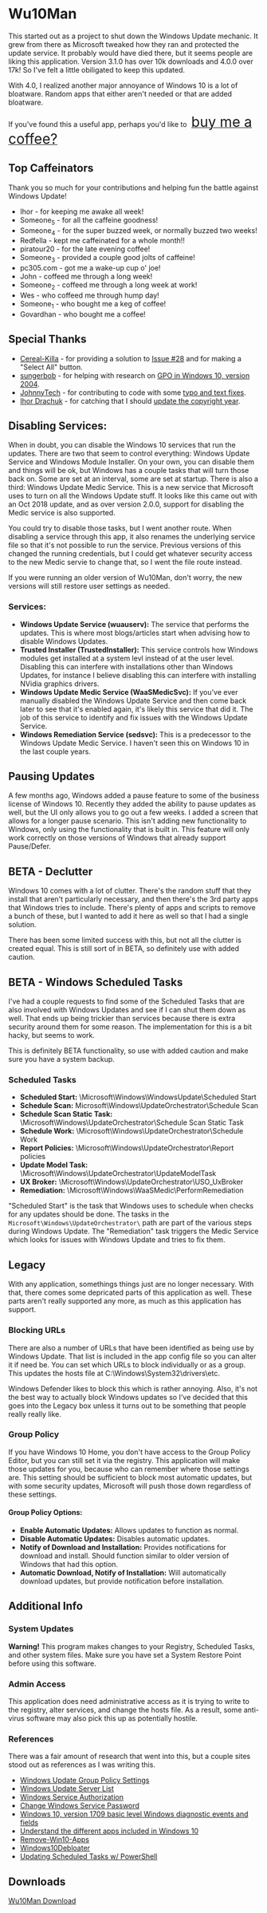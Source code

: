 # Wu10Man

This started out as a project to shut down the Windows Update mechanic.  It grew from there as Microsoft tweaked how they ran and protected the update service.  It probably would have died there, but it seems people are liking this application.  Version 3.1.0 has over 10k downloads and 4.0.0 over 17k!  So I've felt a little obiligated to keep this updated.

With 4.0, I realized another major annoyance of Windows 10 is a lot of bloatware.  Random apps that either aren't needed or that are added bloatware.

If you've found this a useful app, perhaps you'd like to <a class="bmc-button" target="_blank" href="https://www.buymeacoffee.com/weredev"><span style="margin-left:5px;font-size:28px !important;">buy me a coffee?</span></a>

## Top Caffeinators
Thank you so much for your contributions and helping fun the battle against Windows Update!

 - Ihor - for keeping me awake all week!
 - Someone<sub>5</sub> - for all the caffeine goodness!
 - Someone<sub>4</sub> - for the super buzzed week, or normally buzzed two weeks!
 - Redfella - kept me caffeinated for a whole month!!
 - piratour20 - for the late evening coffee!
 - Someone<sub>3</sub> - provided a couple good jolts of caffeine!
 - pc305.com - got me a wake-up cup o' joe!
 - John - coffeed me through a long week!
 - Someone<sub>2</sub> - coffeed me through a long week at work!
 - Wes - who coffeed me through hump day!
 - Someone<sub>1</sub> - who bought me a keg of coffee!
 - Govardhan - who bought me a coffee!

## Special Thanks
 - [Cereal-Killa](https://github.com/Cereal-Killa) - for providing a solution to [Issue #28](https://github.com/WereDev/Wu10Man/issues/28) and for making a "Select All" button.
 - [sungerbob](https://github.com/sungerbob) - for helping with research on [GPO in Windows 10, version 2004](https://github.com/WereDev/Wu10Man/issues/19).
 - [JohnnyTech](https://github.com/JonnyTech) - for contributing to code with some [typo and text fixes](https://github.com/WereDev/Wu10Man/pull/17).
 - [Ihor Drachuk](https://github.com/ihor-drachuk) - for catching that I should [update the copyright year](https://github.com/WereDev/Wu10Man/pull/38).

## Disabling Services:

When in doubt, you can disable the Windows 10 services that run the updates.  There are two that seem to control everything: Windows Update Service and Windows Module Installer.  On your own, you can disable them and things will be ok, but Windows has a couple tasks that will turn those back on.  Some are set at an interval, some are set at startup.  There is also a third: Windows Update Medic Service.  This is a new service that Microsoft uses to turn on all the Windows Update stuff.  It looks like this came out with an Oct 2018 update, and as over version 2.0.0, support for disabling the Medic service is also supported.

You could try to disable those tasks, but I went another route.  When disabling a service through this app, it also renames the underlying service file so that it's not possible to run the service.  Previous versions of this changed the running credentials, but I could get whatever security access to the new Medic servie to change that, so I went the file route instead.

If you were running an older version of Wu10Man, don't worry, the new versions will still restore user settings as needed.

### Services:
 - **Windows Update Service (wuauserv):** The service that performs the updates.  This is where most blogs/articles start when advising how to disable Windows Updates.
 - **Trusted Installer (TrustedInstaller):** This service controls how Windows modules get installed at a system levl instead of at the user level.  Disabling this can interfere with installations other than Windows Updates, for instance I believe disabling this can interfere with installing NVidia graphics drivers.
 - **Windows Update Medic Service (WaaSMedicSvc):** If you've ever manually disabled the Windows Update Service and then come back later to see that it's enabled again, it's likely this service that did it.  The job of this service to identify and fix issues with the Windows Update Service.
 - **Windows Remediation Service (sedsvc):** This is a predecessor to the Windows Update Medic Service.  I haven't seen this on Windows 10 in the last couple years.

## Pausing Updates

A few months ago, Windows added a pause feature to some of the business license of Windows 10.  Recently they added the ability to pause updates as well, but the UI only allows you to go out a few weeks.  I added a screen that allows for a longer pause scenario.  This isn't adding new functionality to Windows, only using the functionality that is built in.  This feature will only work correctly on those versions of Windows that already support Pause/Defer.

## BETA - Declutter
Windows 10 comes with a lot of clutter.  There's the random stuff that they install that aren't particularly necessary, and then there's the 3rd party apps that Windows tries to include.  There's plenty of apps and scripts to remove a bunch of these, but I wanted to add it here as well so that I had a single solution.

There has been some limited success with this, but not all the clutter is created equal.  This is still sort of in BETA, so definitely use with added caution.

## BETA - Windows Scheduled Tasks
I've had a couple requests to find some of the Scheduled Tasks that are also involved with Windows Updates and see if I can shut them down as well.  That ends up being trickier than services because there is extra security around them for some reason.  The implementation for this is a bit hacky, but seems to work.

This is definitely BETA functionality, so use with added caution and make sure you have a system backup.

### Scheduled Tasks
 - **Scheduled Start:** \Microsoft\Windows\WindowsUpdate\Scheduled Start
 - **Schedule Scan:** Microsoft\Windows\UpdateOrchestrator\Schedule Scan
 - **Schedule Scan Static Task:** \Microsoft\Windows\UpdateOrchestrator\Schedule Scan Static Task
 - **Schedule Work:** \Microsoft\Windows\UpdateOrchestrator\Schedule Work
 - **Report Policies:** \Microsoft\Windows\UpdateOrchestrator\Report policies
 - **Update Model Task:** \Microsoft\Windows\UpdateOrchestrator\UpdateModelTask
 - **UX Broker:** \Microsoft\Windows\UpdateOrchestrator\USO_UxBroker
 - **Remediation:** \Microsoft\Windows\WaaSMedic\PerformRemediation

"Scheduled Start" is the task that Windows uses to schedule when checks for any updates should be done.
The tasks in the `Microsoft\Windows\UpdateOrchestrator\` path are part of the various steps during Windows Update.
The "Remediation" task triggers the Medic Service which looks for issues with Windows Update and tries to fix them.


## Legacy
With any application, somethings things just are no longer necessary.  With that, there comes some depricated parts of this application as well.  These parts aren't really supported any more, as much as this application has support.

### Blocking URLs
There are also a number of URLs that have been identified as being use by Windows Update.  That list is included in the app config file so you can alter it if need be. You can set which URLs to block individually or as a group.  This updates the hosts file at C:\Windows\System32\drivers\etc.

Windows Defender likes to block this which is rather annoying.  Also, it's not the best way to actually block Windows updates so I've decided that this goes into the Legacy box unless it turns out to be something that people really really like.


### Group Policy
If you have Windows 10 Home, you don't have access to the Group Policy Editor, but you can still set it via the registry.  This application will make those updates for you, because who can remember where those settings are.  This setting should be sufficient to block most automatic updates, but with some security updates, Microsoft will push those down regardless of these settings.

#### Group Policy Options:
 - **Enable Automatic Updates:** Allows updates to function as normal.
 - **Disable Automatic Updates:** Disables automatic updates.
 - **Notify of Download and Installation:** Provides notifications for download and install.  Should function similar to older version of Windows that had this option.
 - **Automatic Download, Notify of Installation:** Will automatically download updates, but provide notification before installation.

## Additional Info

### System Updates
**Warning!** This program makes changes to your Registry, Scheduled Tasks, and other system files. Make sure you have set a System Restore Point before using this software.

### Admin Access

This application does need administrative access as it is trying to write to the registry, alter services, and change the hosts file.  As a result, some anti-virus software may also pick this up as potentially hostile.

### References

There was a fair amount of research that went into this, but a couple sites stood out as references as I was writing this.

- [Windows Update Group Policy Settings](https://support.microsoft.com/en-us/help/328010/how-to-configure-automatic-updates-by-using-group-policy-or-registry-s)
- [Windows Update Server List](https://www.tenforums.com/windows-updates-activation/38771-windows-updates-white-list-proxy-server.html)
- [Windows Service Authorization](https://stackoverflow.com/questions/17031552/how-do-you-take-file-ownership-with-powershell/17047190#17047190)
- [Change Windows Service Password](https://stackoverflow.com/questions/3876787/change-windows-service-password/3877268#3877268)
- [Windows 10, version 1709 basic level Windows diagnostic events and fields](https://docs.microsoft.com/en-us/windows/privacy/basic-level-windows-diagnostic-events-and-fields-1709)
- [Understand the different apps included in Windows 10](https://docs.microsoft.com/en-us/windows/application-management/apps-in-windows-10)
- [Remove-Win10-Apps](https://github.com/Digressive/Remove-Win10-Apps)
- [Windows10Debloater](https://github.com/Sycnex/Windows10Debloater)
- [Updating Scheduled Tasks w/ PowerShell](https://devblogs.microsoft.com/scripting/use-scheduled-tasks-to-run-powershell-commands-on-windows/)

## Downloads
[Wu10Man Download](https://github.com/WereDev/Wu10Man/releases)
